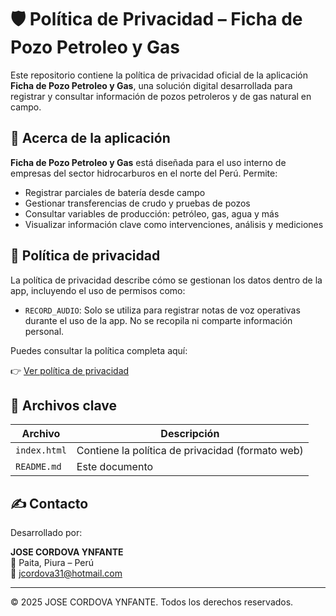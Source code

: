# 🛡️ Política de Privacidad – Ficha de Pozo Petroleo y Gas

Este repositorio contiene la política de privacidad oficial de la aplicación **Ficha de Pozo Petroleo y Gas**, una solución digital desarrollada para registrar y consultar información de pozos petroleros y de gas natural en campo.

## 📱 Acerca de la aplicación

**Ficha de Pozo Petroleo y Gas** está diseñada para el uso interno de empresas del sector hidrocarburos en el norte del Perú. Permite:

- Registrar parciales de batería desde campo
- Gestionar transferencias de crudo y pruebas de pozos
- Consultar variables de producción: petróleo, gas, agua y más
- Visualizar información clave como intervenciones, análisis y mediciones

## 🔐 Política de privacidad

La política de privacidad describe cómo se gestionan los datos dentro de la app, incluyendo el uso de permisos como:

- `RECORD_AUDIO`: Solo se utiliza para registrar notas de voz operativas durante el uso de la app. No se recopila ni comparte información personal.

Puedes consultar la política completa aquí:

👉 [Ver política de privacidad](https://JM31.github.io/ficha_pozo_privacidad)


## 📁 Archivos clave

| Archivo         | Descripción                                        |
|-----------------|----------------------------------------------------|
| `index.html`    | Contiene la política de privacidad (formato web)   |
| `README.md`     | Este documento                                     |

## ✍️ Contacto

Desarrollado por:

**JOSE CORDOVA YNFANTE**  
📍 Paita, Piura – Perú  
📧 jcordova31@hotmail.com

---

© 2025 JOSE CORDOVA YNFANTE. Todos los derechos reservados.
